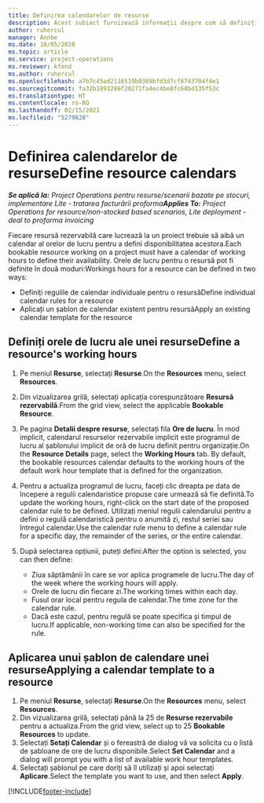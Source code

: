 ```yaml
---
title: Definirea calendarelor de resurse
description: Acest subiect furnizează informații despre cum să definiți calendarele orelor de lucru pentru resurse în Project Operations.
author: ruhercul
manager: Annbe
ms.date: 10/05/2020
ms.topic: article
ms.service: project-operations
ms.reviewer: kfend
ms.author: ruhercul
ms.openlocfilehash: a7b7c45ad2116519b0369bfd3d7cf6743704f4e1
ms.sourcegitcommit: fa32b1893286f20271fa4ec4be8fc68bd135f53c
ms.translationtype: HT
ms.contentlocale: ro-RO
ms.lasthandoff: 02/15/2021
ms.locfileid: "5279828"
---
```

# <a name="define-resource-calendars"></a><span data-ttu-id="a3638-103">Definirea calendarelor de resurse</span><span class="sxs-lookup"><span data-stu-id="a3638-103">Define resource calendars</span></span>

<span data-ttu-id="a3638-104">_**Se aplică la:** Project Operations pentru resurse/scenarii bazate pe stocuri, implementare Lite - tratarea facturării proforma_</span><span class="sxs-lookup"><span data-stu-id="a3638-104">_**Applies To:** Project Operations for resource/non-stocked based scenarios, Lite deployment - deal to proforma invoicing_</span></span>

<span data-ttu-id="a3638-105">Fiecare resursă rezervabilă care lucrează la un proiect trebuie să aibă un calendar al orelor de lucru pentru a defini disponibilitatea acestora.</span><span class="sxs-lookup"><span data-stu-id="a3638-105">Each bookable resource working on a project must have a calendar of working hours to define their availability.</span></span> <span data-ttu-id="a3638-106">Orele de lucru pentru o resursă pot fi definite în două moduri:</span><span class="sxs-lookup"><span data-stu-id="a3638-106">Workings hours for a resource can be defined in two ways:</span></span> 

   - <span data-ttu-id="a3638-107">Definiți regulile de calendar individuale pentru o resursă</span><span class="sxs-lookup"><span data-stu-id="a3638-107">Define individual calendar rules for a resource</span></span>
   - <span data-ttu-id="a3638-108">Aplicați un șablon de calendar existent pentru resursă</span><span class="sxs-lookup"><span data-stu-id="a3638-108">Apply an existing calendar template for the resource</span></span>

## <a name="define-a-resources-working-hours"></a><span data-ttu-id="a3638-109">Definiți orele de lucru ale unei resurse</span><span class="sxs-lookup"><span data-stu-id="a3638-109">Define a resource's working hours</span></span>

1. <span data-ttu-id="a3638-110">Pe meniul **Resurse**, selectați **Resurse**.</span><span class="sxs-lookup"><span data-stu-id="a3638-110">On the **Resources** menu, select **Resources**.</span></span>
2. <span data-ttu-id="a3638-111">Din vizualizarea grilă, selectați aplicația corespunzătoare **Resursă rezervabilă**.</span><span class="sxs-lookup"><span data-stu-id="a3638-111">From the grid view, select the applicable **Bookable Resource**.</span></span>
3. <span data-ttu-id="a3638-112">Pe pagina **Detalii despre resurse**, selectați fila **Ore de lucru**. În mod implicit, calendarul resurselor rezervabile implicit este programul de lucru al șablonului implicit de oră de lucru definit pentru organizație.</span><span class="sxs-lookup"><span data-stu-id="a3638-112">On the **Resource Details** page, select the **Working Hours** tab. By default, the bookable resources calendar defaults to the working hours of the default work hour template that is defined for the organization.</span></span>
4. <span data-ttu-id="a3638-113">Pentru a actualiza programul de lucru, faceți clic dreapta pe data de începere a regulii calendaristice propuse care urmează să fie definită.</span><span class="sxs-lookup"><span data-stu-id="a3638-113">To update the working hours, right-click on the start date of the proposed calendar rule to be defined.</span></span> <span data-ttu-id="a3638-114">Utilizați meniul regulii calendarului pentru a defini o regulă calendaristică pentru o anumită zi, restul seriei sau întregul calendar.</span><span class="sxs-lookup"><span data-stu-id="a3638-114">Use the calendar rule menu to define a calendar rule for a specific day, the remainder of the series, or the entire calendar.</span></span>
5. <span data-ttu-id="a3638-115">După selectarea opțiunii, puteți defini:</span><span class="sxs-lookup"><span data-stu-id="a3638-115">After the option is selected, you can then define:</span></span>

    - <span data-ttu-id="a3638-116">Ziua săptămânii în care se vor aplica programele de lucru.</span><span class="sxs-lookup"><span data-stu-id="a3638-116">The day of the week where the working hours will apply.</span></span>
    - <span data-ttu-id="a3638-117">Orele de lucru din fiecare zi.</span><span class="sxs-lookup"><span data-stu-id="a3638-117">The working times within each day.</span></span>
    - <span data-ttu-id="a3638-118">Fusul orar local pentru regula de calendar.</span><span class="sxs-lookup"><span data-stu-id="a3638-118">The time zone for the calendar rule.</span></span>
    - <span data-ttu-id="a3638-119">Dacă este cazul, pentru regulă se poate specifica și timpul de lucru.</span><span class="sxs-lookup"><span data-stu-id="a3638-119">If applicable, non-working time can also be specified for the rule.</span></span>

## <a name="applying-a-calendar-template-to-a-resource"></a><span data-ttu-id="a3638-120">Aplicarea unui șablon de calendare unei resurse</span><span class="sxs-lookup"><span data-stu-id="a3638-120">Applying a calendar template to a resource</span></span>

1. <span data-ttu-id="a3638-121">Pe meniul **Resurse**, selectați **Resurse**.</span><span class="sxs-lookup"><span data-stu-id="a3638-121">On the **Resources** menu, select **Resources**.</span></span>
2. <span data-ttu-id="a3638-122">Din vizualizarea grilă, selectați până la 25 de **Resurse rezervabile** pentru a actualiza.</span><span class="sxs-lookup"><span data-stu-id="a3638-122">From the grid view, select up to 25 **Bookable Resources** to update.</span></span>
3. <span data-ttu-id="a3638-123">Selectați **Setați Calendar** și o fereastră de dialog vă va solicita cu o listă de șabloane de ore de lucru disponibile.</span><span class="sxs-lookup"><span data-stu-id="a3638-123">Select **Set Calendar** and a dialog will prompt you with a list of available work hour templates.</span></span>
4. <span data-ttu-id="a3638-124">Selectați șablonul pe care doriți să îl utilizați și apoi selectați **Aplicare**.</span><span class="sxs-lookup"><span data-stu-id="a3638-124">Select the template you want to use, and then select **Apply**.</span></span>


[!INCLUDE[footer-include](../includes/footer-banner.md)]